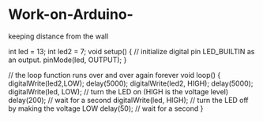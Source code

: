 # Work-on-Arduino-
keeping distance from the wall 

 int led = 13;
 int led2 = 7;
void setup() {
  // initialize digital pin LED_BUILTIN as an output.
  pinMode(led, OUTPUT);
}

// the loop function runs over and over again forever
void loop() {
  digitalWrite(led2,LOW);
  delay(5000);
  digitalWrite(led2, HIGH);
  delay(5000);
  digitalWrite(led, LOW);   // turn the LED on (HIGH is the voltage level)
  delay(200);                       // wait for a second
  digitalWrite(led, HIGH);    // turn the LED off by making the voltage LOW
  delay(50);                       // wait for a second
}
